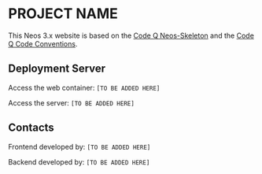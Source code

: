 # PROJECT NAME

This Neos 3.x website is based on the [Code Q Neos-Skeleton](https://github.com/rolandschuetz/Neos-Skeleton) and the [Code Q Code Conventions](https://docs.google.com/document/d/13ykoM0Ta2qJvO_6BYa-DIsx7_MxFsInOSbJqJHuINBw/edit). 

## Deployment Server

Access the web container: `[TO BE ADDED HERE]`

Access the server: `[TO BE ADDED HERE]`

## Contacts

Frontend developed by: `[TO BE ADDED HERE]`

Backend developed by: `[TO BE ADDED HERE]`
